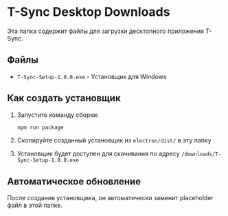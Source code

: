 # T-Sync Desktop Downloads

Эта папка содержит файлы для загрузки десктопного приложения T-Sync.

## Файлы

- `T-Sync-Setup-1.0.0.exe` - Установщик для Windows

## Как создать установщик

1. Запустите команду сборки:
   ```bash
   npm run package
   ```

2. Скопируйте созданный установщик из `electron/dist/` в эту папку

3. Установщик будет доступен для скачивания по адресу `/downloads/T-Sync-Setup-1.0.0.exe`

## Автоматическое обновление

После создания установщика, он автоматически заменит placeholder файл в этой папке.

